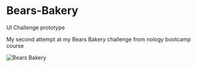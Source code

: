 # Bears-Bakery
UI Challenge prototype 

My second attempt at my Bears Bakery challenge from nology bootcamp course


![Bears Bakery](https://user-images.githubusercontent.com/17334425/138286880-3d4e175d-6c27-4bbc-9449-a840a6b52075.png)
